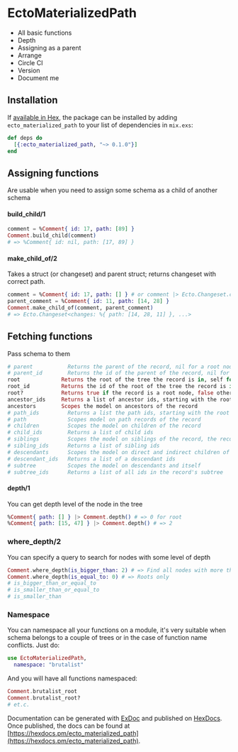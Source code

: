 # EctoMaterializedPath

* All basic functions
* Depth
* Assigning as a parent
* Arrange
* Circle CI
* Version
* Document me

## Installation

If [available in Hex](https://hex.pm/docs/publish), the package can be installed
by adding `ecto_materialized_path` to your list of dependencies in `mix.exs`:

```elixir
def deps do
  [{:ecto_materialized_path, "~> 0.1.0"}]
end
```

## Assigning functions

Are usable when you need to assign some schema as a child of another schema

#### build_child/1

``` elixir
comment = %Comment{ id: 17, path: [89] }
Comment.build_child(comment)
# => %Comment{ id: nil, path: [17, 89] }
```

#### make_child_of/2

Takes a struct (or changeset) and parent struct; returns changeset with correct path.

``` elixir
comment = %Comment{ id: 17, path: [] } # or comment |> Ecto.Changeset.change(%{})
parent_comment = %Comment{ id: 11, path: [14, 28] }
Comment.make_child_of(comment, parent_comment)
# => Ecto.Changeset<changes: %{ path: [14, 28, 11] }, ...>
```

## Fetching functions

Pass schema to them

``` elixir
# parent           Returns the parent of the record, nil for a root node
# parent_id        Returns the id of the parent of the record, nil for a root node
root             Returns the root of the tree the record is in, self for a root node
root_id          Returns the id of the root of the tree the record is in
root?            Returns true if the record is a root node, false otherwise
ancestor_ids     Returns a list of ancestor ids, starting with the root id and ending with the parent id
ancestors        Scopes the model on ancestors of the record
# path_ids         Returns a list the path ids, starting with the root id and ending with the node's own id
# path             Scopes model on path records of the record
# children         Scopes the model on children of the record
# child_ids        Returns a list of child ids
# siblings         Scopes the model on siblings of the record, the record itself is included*
# sibling_ids      Returns a list of sibling ids
# descendants      Scopes the model on direct and indirect children of the record
# descendant_ids   Returns a list of a descendant ids
# subtree          Scopes the model on descendants and itself
# subtree_ids      Returns a list of all ids in the record's subtree
```

#### depth/1

You can get depth level of the node in the tree

``` elixir
%Comment{ path: [] } |> Comment.depth() # => 0 for root
%Comment{ path: [15, 47] } |> Comment.depth() # => 2
```

### where_depth/2

You can specify a query to search for nodes with some level of depth

``` elixir
Comment.where_depth(is_bigger_than: 2) # => Find all nodes with more than 2 levels deep
Comment.where_depth(is_equal_to: 0) # => Roots only
# is_bigger_than_or_equal_to
# is_smaller_than_or_equal_to
# is_smaller_than
```

### Namespace

You can namespace all your functions on a module, it's very suitable when schema belongs to a couple of trees or in the case of function name conflicts. Just do:

``` elixir
use EctoMaterializedPath,
  namespace: "brutalist"
```

And you will have all functions namespaced:

``` elixir
Comment.brutalist_root
Comment.brutalist_root?
# et.c.
```

Documentation can be generated with [ExDoc](https://github.com/elixir-lang/ex_doc)
and published on [HexDocs](https://hexdocs.pm). Once published, the docs can
be found at [https://hexdocs.pm/ecto_materialized_path](https://hexdocs.pm/ecto_materialized_path).
